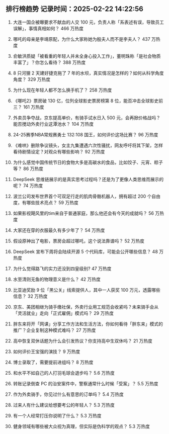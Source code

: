 
## 排行榜趋势 记录时间：2025-02-22 14:22:56
  
  1. 大连一国企被曝要求不献血的人交 100 元，负责人称「系表述有误，导致员工误解」，事情真相如何？ 466 万热度
    
  2. 哪吒的母亲是李靖原配，为什么大家称她为殷夫人而不是李夫人？ 437 万热度
    
  3. 俞敏洪质疑「被看重的年轻人并未全身心投入工作」，董明珠称「是社会物质丰富了」？你怎么看待？ 388 万热度
    
  4. 8 只河狸 2 天建好捷克拖了 7 年的水坝，真实情况是怎样的？如何从科学角度角度？ 329 万热度
    
  5. 为什么现在年轻人都不怎么换手机了？ 258 万热度
    
  6. 《哪吒2》票房破 130 亿，位列全球影史票房榜第 8 位，能否冲击全球影史前三？ 161 万热度
    
  7. 外卖员争夺战，京东提高单价，有骑手试水日入 500 元，会再掀价格战吗？能否搅动外卖行业这潭池水？ 104 万热度
    
  8. 24-25赛季NBA常规赛勇士 132:108 国王，如何评价这场比赛？ 96 万热度
    
  9. 《难哄》删除争议镜头，女主九集遭遇六次性骚扰，网友呼吁将其下架，怎样看待剧情设定？对观众有哪些影响？ 92 万热度
    
  10. 为什么感觉中国传统节日的食物大多是高碳水的食品，比如饺子、元宵、粽子等？ 86 万热度
    
  11. DeepSeek 思维链展示的是真实思考过程吗？还是为了更像人类思维而展示的呢？ 74 万热度
    
  12. 波兰公司发布世界首个可双足行走的肌肉骨骼机器人，拥有超过  200  个自由度，有哪些技术亮点？ 59 万热度
    
  13. 如果影视飓风里的tim来自于普通家庭，那么他还会有今天的成就吗？ 56 万热度
    
  14. 大家还在穿的衣服最久有多少年了？ 54 万热度
    
  15. 假设原神出了电影，票房会超过哪吒，这个说法靠谱吗？ 52 万热度
    
  16. DeepSeek 宣布下周将会陆续开源 5 个代码库，可能会公开哪些信息？ 48 万热度
    
  17. 为什么觉得路飞的实力还没到四皇级别? 47 万热度
    
  18. 水至清则无鱼的物理意义是什么？ 42 万热度
    
  19. 比亚迪奖励 9 位「黑公关」线索提供人，其中一人获奖 100 万元，透露哪些信息？ 32 万热度
    
  20. 京东、美团相继为骑手缴社保，外卖行业用工规范会收紧吗？未来骑手会从「灵活就业」走向「正式雇佣」模式吗？ 29 万热度
    
  21. 胖东来将开「网课」分享工作方法和生活方法，你如何看待「胖东来」模式的推广？企业复制这种模式难吗？ 27 万热度
    
  22. 高中恢复双休话题为什么会引发热议？你支持高中生双休吗？ 21 万热度
    
  23. 如何评价王宝强的演技？ 9 万热度
    
  24. 博士录取了，需要提前进组吗？ 8 万热度
    
  25. 和水平不如自己的人打羽毛球会退步吗？ 5.6 万热度
    
  26. 转账记录倒查 PC 的治安案件中，警察通常什么时候「受案」？ 5.5 万热度
    
  27. 作为外卖骑手，你见过什么有意思的订单吗？ 5.4 万热度
    
  28. 过来人有什么建议给想要考公的年轻人？ 5.3 万热度
    
  29. 有一个人经常打压你说明了什么？ 5.3 万热度
    
  30. 健身领域有哪些被大众视为真理，但实际是伪科学的观点？ 5.3 万热度
    